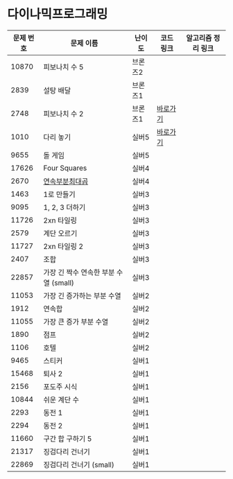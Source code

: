 # 다이나믹프로그래밍

문제 번호 | 문제 이름 | 난이도 | 코드 링크 | 알고리즘 정리 링크
---|---|---|---|---|
10870 | 피보나치 수 5 | 브론즈2 |
2839 | 설탕 배달 | 브론즈1 |
2748 | 피보나치 수 2 | 브론즈1 | [바로가기](https://github.com/ap3334/baekjoon/blob/main/%EB%8B%A4%EC%9D%B4%EB%82%98%EB%AF%B9%ED%94%84%EB%A1%9C%EA%B7%B8%EB%9E%98%EB%B0%8D/2748.cpp)
1010 | 다리 놓기 | 실버5 | [바로가기](https://github.com/ap3334/baekjoon/blob/main/%EB%8B%A4%EC%9D%B4%EB%82%98%EB%AF%B9%ED%94%84%EB%A1%9C%EA%B7%B8%EB%9E%98%EB%B0%8D/1010.cpp)
9655 | 돌 게임 | 실버5 |
17626 | Four Squares | 실버4 |
2670 | [연속부분최대곱](https://www.acmicpc.net/problem/2670) | 실버4 |
1463 | 1로 만들기 | 실버3 |
9095 | 1, 2, 3 더하기 | 실버3 |
11726 | 2xn 타일링 | 실버3 |
2579 | 계단 오르기 | 실버3 |
11727 | 2xn 타일링 2 | 실버3 |
2407 | 조합 | 실버3 |
22857 | 가장 긴 짝수 연속한 부분 수열 (small) | 실버3 |
11053 | 가장 긴 증가하는 부분 수열 | 실버2 |
1912 | 연속합 | 실버2 |
11055 | 가장 큰 증가 부분 수열 | 실버2 |
1890 | 점프 | 실버2 |
1106 | 호텔 | 실버2 |
9465 | 스티커 | 실버1 |
15468 | 퇴사 2 | 실버1 |
2156 | 포도주 시식 | 실버1 |
10844 | 쉬운 계단 수 | 실버1 |
2293 | 동전 1 | 실버1 |
2294 | 동전 2 | 실버1 |
11660 | 구간 합 구하기 5 | 실버1 |
21317 | 징검다리 건너기 | 실버1 |
22869 | 징검다리 건너기 (small) | 실버1 |
